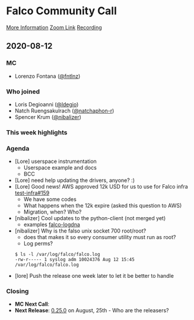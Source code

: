 # Falco Community Call

[More Information](https://github.com/falcosecurity/community)
[Zoom Link](https://zoom.us/my/cncffalcoproject)
[Recording]()

## 2020-08-12

### MC

- Lorenzo Fontana ([@fntlnz](https://github.com/fntlnz))

### Who joined

- Loris Degioanni ([@ldegio](https://github.com/ldegio))
- Natch Ruengsakulrach ([@natchaphon-r](https://github.com/natchaphon-r))
- Spencer Krum ([@nibalizer](https://github.com/nibalizer))

### This week highlights


### Agenda

- [Lore] userspace instrumentation
    - Userspace example and docs
    - BCC
- [Lore] need help updating the drivers, anyone? :)
- [Lore] Good news! AWS approved 12k USD for us to use for Falco infra [test-infra#159](https://github.com/falcosecurity/test-infra/issues/159)
  - We have some codes
  - What happens when the 12k expire (asked this question to AWS)
  - Migration, when? Who?
- [nibalizer] Cool updates to the python-client (not merged yet)
    - examples [falco-logdna](https://github.com/nibalizer/miscelaneous/blob/master/logdna/falco-logdna.py)
- [nibalizer] Why is the falso unix socket 700 root/root?
    - does that makes it so every consumer utility must run as root?
    - Log perms?
    ```
    $ ls -l /var/log/falco/falco.log
    -rw-r----- 1 syslog adm 10024376 Aug 12 15:45 /var/log/falco/falco.log
    ```
- [lore] Push the release one week later to let it be better to handle

### Closing

- **MC Next Call**: 
- **Next Release**: [0.25.0](https://github.com/falcosecurity/falco/milestone/11) on August, 25th - Who are the releasers?
